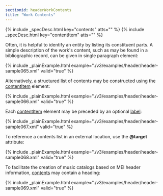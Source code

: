 ```yaml
---
sectionid: headerWorkContents
title: "Work Contents"
---
```






{% include _specDesc.html key="contents" atts="" %}
{% include _specDesc.html key="contentItem" atts="" %}



Often, it is helpful to identify an entity by listing its constituent parts. A simple
description of the work's content, such as may be found in a bibliographic record,
can be
given in single paragraph element:

{% include _plainExample.html example="./v3/examples/header/header-sample065.xml" valid="true" %}

Alternatively, a structured list of contents may be constructed using the <a class="link_odd_elementSpec" href="/v3/elements/contentItem">contentItem</a> element:

{% include _plainExample.html example="./v3/examples/header/header-sample066.xml" valid="true" %}

Each 
<a class="link_odd_elementSpec" href="/v3/elements/contentItem">contentItem</a> element may be preceded by an optional 
<a class="link_odd_elementSpec" href="/v3/elements/label">label</a>:

{% include _plainExample.html example="./v3/examples/header/header-sample067.xml" valid="true" %}

To reference a contents list in an external location, use the **@target**
attribute:

{% include _plainExample.html example="./v3/examples/header/header-sample068.xml" valid="true" %}

To facilitate the creation of music catalogs based on MEI header information, 
<a class="link_odd_elementSpec" href="/v3/elements/contents">contents</a> may contain a heading:

{% include _plainExample.html example="./v3/examples/header/header-sample069.xml" valid="true" %}

